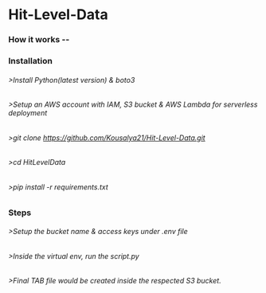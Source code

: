 # Hit-Level-Data
### How it works --

### Installation
###### >Install Python(latest version) & boto3
###### >Setup an AWS account with IAM, S3 bucket & AWS Lambda for serverless deployment
###### >git clone https://github.com/Kousalya21/Hit-Level-Data.git
###### >cd HitLevelData
###### >pip install -r requirements.txt

### Steps
###### >Setup the bucket name & access keys under .env file
###### >Inside the virtual env, run the script.py
###### >Final TAB file would be created inside the respected S3 bucket.





